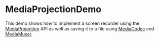 # MediaProjectionDemo
This demo shows how to implement a screen recorder using the [MediaProjection](https://developer.android.com/reference/android/media/projection/MediaProjection.html) API as well as saving it to a file using [MediaCodec](https://developer.android.com/reference/android/media/MediaCodec.html) and [MediaMuxer](https://developer.android.com/reference/android/media/MediaMuxer.html).